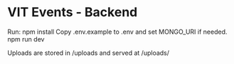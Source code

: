 # VIT Events - Backend

Run:
npm install
Copy .env.example to .env and set MONGO_URI if needed.
npm run dev

Uploads are stored in /uploads and served at /uploads/<filename>
